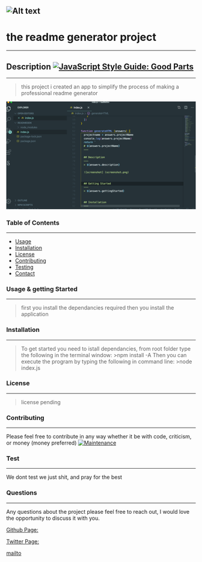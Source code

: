 
  ![Alt text](https://res.cloudinary.com/practicaldev/image/fetch/s--7yVSltAE--/c_imagga_scale,f_auto,fl_progressive,h_420,q_auto,w_1000/https://user-images.githubusercontent.com/9840435/59461914-cbc18380-8e22-11e9-8567-87b43da950ac.png?raw=true "readme")
  ---
  
  # the readme generator project 
  ---

  ## Description [![JavaScript Style Guide: Good Parts](https://img.shields.io/badge/code%20style-goodparts-brightgreen.svg?style=flat)](https://github.com/dwyl/goodparts "JavaScript The Good Parts")
  ---
  > this project i created an app to simplify the process of making a professional readme generator

  ![Alt text](/screenshot.png?raw=true "Screen Shot")
  
  ### Table of Contents
  ---
  - [Usage](###Usage-&-getting-Started)
  - [Installation](###Installation)
  - [License](###License)
  - [Contributing](###Contributing)
  - [Testing](###Test)
  - [Contact](###Questions)

  ### Usage & getting Started
  ---
  > first you install the dependancies required then you install the application


  ### Installation
  ---
  > To get started you need to istall dependancies, from root folder type the following in the terminal window:
        >npm install -A
    Then you can execute the program by typing the following in command line:
        >node index.js

  ### License  
  ---
  > license pending

  ### Contributing
  ---
  Please feel free to contribute in any way whether it be with code, criticism, or money (money preferred)
  [![Maintenance](https://img.shields.io/badge/Maintained%3F-yes-green.svg)](https://GitHub.com/jdalefoskey)

  ### Test
  ---
  We dont test we just shit, and pray for the best

  ### Questions  
  ---
  Any questions about the project please feel free to reach out, I would love the opportunity to discuss it with you.

  [Github Page:](https://github.com/jdalefoskey)
   
  [Twitter Page:](https://twitter.com/dale_foskey)

  [mailto](mailto:dalefoskey@icloud.com)
  
  
  